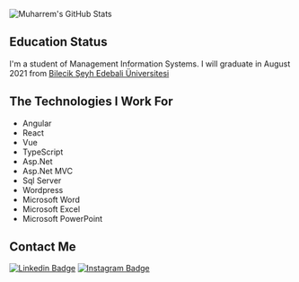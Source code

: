 
![Muharrem's GitHub Stats](https://github-readme-stats.vercel.app/api?username=muharremyalman&show_icons=true)

## Education Status

I'm a student of Management Information Systems. I will graduate in August 2021 from [Bilecik Şeyh Edebali Üniversitesi](http://www.bilecik.edu.tr/)

## The Technologies I Work For
  - Angular
  - React
  - Vue
  - TypeScript
  - Asp.Net
  - Asp.Net MVC
  - Sql Server
  - Wordpress
  - Microsoft Word
  - Microsoft Excel
  - Microsoft PowerPoint

  ## Contact Me 
[![Linkedin Badge](https://img.shields.io/badge/muharremyalman-follow%20on%20linkedin-blue?style=for-the-badge&logo=linkedin)](https://www.linkedin.com/in/muharremyalman/)
[![Instagram Badge](https://img.shields.io/badge/muharremyalman-follow%20on%20instagram-blue?style=for-the-badge&logo=instagram)](https://instagram.com/muharrem_yalman/)

